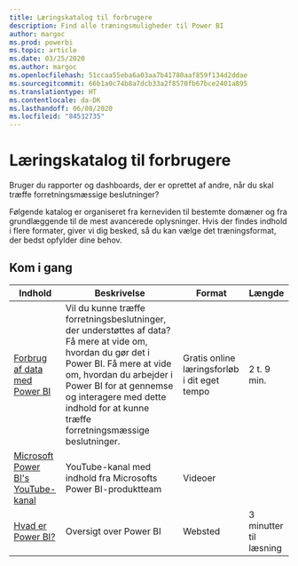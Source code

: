 ```yaml
---
title: Læringskatalog til forbrugere
description: Find alle træningsmuligheder til Power BI
author: margoc
ms.prod: powerbi
ms.topic: article
ms.date: 03/25/2020
ms.author: margoc
ms.openlocfilehash: 51ccaa55eba6a03aa7b41780aaf859f134d2ddae
ms.sourcegitcommit: 66b1a0c74b8a7dcb33a2f8570fb67bce2401a895
ms.translationtype: HT
ms.contentlocale: da-DK
ms.lasthandoff: 06/08/2020
ms.locfileid: "84532735"
---
```

# <a name="consumers-learning-catalog"></a>Læringskatalog til forbrugere

Bruger du rapporter og dashboards, der er oprettet af andre, når du skal træffe forretningsmæssige beslutninger? 

Følgende katalog er organiseret fra kerneviden til bestemte domæner og fra grundlæggende til de mest avancerede oplysninger. Hvis der findes indhold i flere formater, giver vi dig besked, så du kan vælge det træningsformat, der bedst opfylder dine behov.

## <a name="get-started"></a>Kom i gang<a name="get-started"></a>
| Indhold  | Beskrivelse  | Format| Længde  |
|--------------------------------------------------------------------------------------------------|-----------------------------------------------------------------------------------------------------------------------------------------------------------------------------------------|---------------------------------------|-------------------|
| [Forbrug af data med Power BI](https://docs.microsoft.com/learn/paths/consume-data-with-power-bi/) | Vil du kunne træffe forretningsbeslutninger, der understøttes af data? Få mere at vide om, hvordan du gør det i Power BI. Få mere at vide om, hvordan du arbejder i Power BI for at gennemse og interagere med dette indhold for at kunne træffe forretningsmæssige beslutninger. | Gratis online læringsforløb i dit eget tempo | 2 t. 9 min.  |
| [Microsoft Power BI's YouTube-kanal](https://www.youtube.com/user/mspowerbi/videos) | YouTube-kanal med indhold fra Microsofts Power BI-produktteam  | Videoer  |            |
| [Hvad er Power BI?](https://docs.microsoft.com/power-bi/fundamentals/power-bi-overview) | Oversigt over Power BI | Websted  | 3 minutter til læsning |
